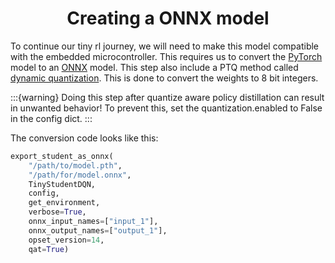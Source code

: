 # <center>Creating a ONNX model</center>
To continue our tiny rl journey, we will need to make this model compatible with the embedded microcontroller. This requires us to convert the [PyTorch](https://pytorch.org) model to an [ONNX](https://onnx.ai/) model. This step also include a PTQ method called [dynamic quantization](https://onnxruntime.ai/docs/performance/model-optimizations/quantization.html#dynamic-quantization). This is done to convert the weights to 8 bit integers.

:::{warning}
Doing this step after quantize aware policy distillation can result in unwanted behavior! To prevent this, set the quantization.enabled to False in the config dict.
:::

The conversion code looks like this:
```python
export_student_as_onnx(
    "/path/to/model.pth", 
    "/path/for/model.onnx", 
    TinyStudentDQN, 
    config, 
    get_environment, 
    verbose=True, 
    onnx_input_names=["input_1"], 
    onnx_output_names=["output_1"], 
    opset_version=14,
    qat=True)
```
